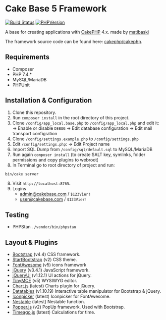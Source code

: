 # Cake Base 5 Framework

[![Build Status](https://img.shields.io/badge/build-passing-brightgreen)](https://travis-ci.org/matibaski/cake-base-5)
[![PHPVersion](https://img.shields.io/badge/PHP%20Version-7.4.x-brightgreen)](https://github.com/phpstan/phpstan)

A base for creating applications with [CakePHP](https://cakephp.org) 4.x. made by [matibaski](https://matibaski.ch)

The framework source code can be found here: [cakephp/cakephp](https://github.com/cakephp/cakephp).

## Requirements
- Composer
- PHP 7.4.*
- MySQL/MariaDB
- PHPUnit

## Installation & Configuration

1. Clone this repository.
2. Run `composer install` in the root directory of this project.
3. Clone `/config/app_local.base.php` to `/config/app_local.php` and edit it:
   -> Enable or disable `DEBUG`
   -> Edit database configuration
   -> Edit mail transport configration
4. Clone `/config/settings.example.php` to `/config/settings.php`
5. Edit `/config/settings.php`:
   -> Edit Project name
6. Import SQL Dump from `/config/sql/default.sql` to MySQL/MariaDB
7. Run again `composer install` (to create SALT key, symlinks, folder permissions and copy plugins to webroot)
7. In Terminal go to root directory of project and run:
```bash
bin/cake server
```
8. Visit `http://localhost:8765`.
9. Logins
   - admin@cakebase.com / `$123Vier!`
   - user@cakebase.com  / `$123Vier!`

## Testing

- PHPStan
  `./vendor/bin/phpstan`

## Layout & Plugins

- [Bootstrap](https://getbootstrap.com/docs/4.4/) (v4.4) CSS framework.
- [StartBootstrap](https://startbootstrap.com/themes/sb-admin-2/) (v2) CSS theme.
- [FontAwesome](https://fontawesome.com/how-to-use/on-the-web/referencing-icons/basic-use) (v5) icons framework
- [jQuery](https://api.jquery.com/) (v3.4.1) JavaScript framework.
- [jQueryUI](https://api.jqueryui.com/) (v1.12.1) UI actions for jQuery.
- [TinyMCE](https://www.tiny.cloud/docs/) (v5) WYSIWYG editor.
- [Chart.js](https://www.chartjs.org/docs/latest/) (latest) Charts plugin for jQuery.
- [Datatables](https://datatables.net/manual/index) (v1.10.19) Interactive table manipulator for Bootstrap & jQuery.
- [Iconpicker](https://github.com/itsjavi/fontawesome-iconpicker) (latest) Iconpicker for FontAwesome.
- [Nestable](https://github.com/dbushell/Nestable) (latest) Nestable function.
- [Popper.js](https://popper.js.org/docs/v2/) (v2) PopUp framework. Used with Bootstrap.
- [Timeago.js](http://timeago.yarp.com/) (latest) Calculations for time.
